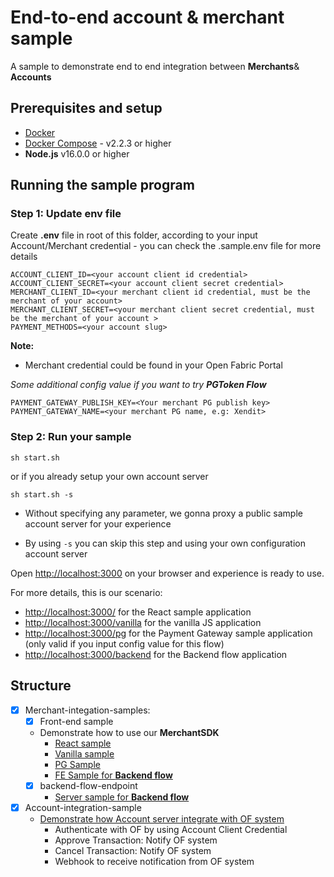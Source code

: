# End-to-end account & merchant sample

A sample to demonstrate end to end integration between ****Merchants****& ****Accounts****

## Prerequisites and setup

* [Docker](https://www.docker.com/products/overview)
* [Docker Compose](https://docs.docker.com/compose/overview/) - v2.2.3 or higher
* **Node.js** v16.0.0 or higher

## Running the sample program

### Step 1: Update env file

Create **.env** file in root of this folder, according to your input Account/Merchant credential - you can check the .sample.env file for more details

```shell
ACCOUNT_CLIENT_ID=<your account client id credential>
ACCOUNT_CLIENT_SECRET=<your account client secret credential>
MERCHANT_CLIENT_ID=<your merchant client id credential, must be the merchant of your account>
MERCHANT_CLIENT_SECRET=<your merchant client secret credential, must be the merchant of your account >
PAYMENT_METHODS=<your account slug>
```

**Note:**
* Merchant credential could be found in your Open Fabric Portal

*Some additional config value if you want to try ***PGToken Flow****

```shell
PAYMENT_GATEWAY_PUBLISH_KEY=<Your merchant PG publish key>
PAYMENT_GATEWAY_NAME=<your merchant PG name, e.g: Xendit>
```

### Step 2: Run your sample

```shell
sh start.sh
```

or if you already setup your own account server

```shell
sh start.sh -s
```

* Without specifying any parameter, we gonna proxy a public sample account server for your experience

* By using `-s` you can skip this step and using your own configuration account server

Open <http://localhost:3000> on your browser and experience is ready to use.

For more details, this is our scenario:

* [http://localhost:3000/](http://localhost:3000/) for the React sample application
* [http://localhost:3000/vanilla](http://localhost:3000/vanilla) for the vanilla JS application
* [http://localhost:3000/pg](http://localhost:3000/pg) for the Payment Gateway sample application (only valid if you input config value for this flow)
* [http://localhost:3000/backend](http://localhost:3000/backend) for the Backend flow application

## Structure

* [x] Merchant-integation-samples:
  * [x] Front-end sample
  * Demonstrate how to use our **MerchantSDK** 
    * [React sample](merchant-integration-samples/frontend-sample/src/FillSample.tsx) 
    * [Vanilla sample](merchant-integration-samples/frontend-sample/server/public/vanilla.html)
    * [PG Sample](merchant-integration-samples/frontend-sample/src/PGSample.tsx)
    * [FE Sample for **Backend flow**](merchant-integration-samples/frontend-sample/src/BackendSample.tsx)
  * [x] backend-flow-endpoint
    * [Server  sample for **Backend flow**](merchant-integration-samples/backend-flow-endpoint/index.js)
* [x] Account-integration-sample
  * [Demonstrate how Account server integrate with OF system](account-integration-sample/index.js)
    * Authenticate with OF by using Account Client Credential
    * Approve Transaction: Notify OF system
    * Cancel Transaction: Notify OF system
    * Webhook to receive notification from OF system
